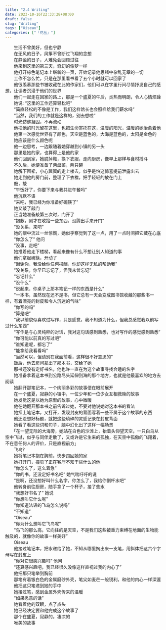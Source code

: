 ```yaml
---  
title: "2.4 Writing"  
date: 2023-10-16T22:33:28+08:00  
draft: false  
slug: "Writing"  
tags: ["Oiseau"]  
categories: ["「花丛」"]  
---  
```

　　生活不曾美好，但也宁静  
　　在无风的日子，风筝不曾断过飞翔的念想  
　　在静谧的日子，人难免会回顾过往  
　　他来到这里的第三天，奇幻的像梦一样  
　　他打开棕色笔记本上崭新的一页，开始记录他思绪中杂乱无章的一切  
　　工作不怎么忙，只是在那里看书看了五个小时就可以回家了  
　　他很羡慕那些书被收藏在此的作家们，他们可以在字里行间尽情抒发自己的感想，让读者沉浸于他们的世界  
　　他们一起走在回家的路上，那是一个盛夏的午后，炎热而明朗，令人心情烦躁  
　　她说: “这里的工作还算轻松吧”  
　　“简直轻松的不像是工作，我们这样馆长也会照样给我们薪水吗”  
　　“当然，我们的工作就是这样的，别去想啦”  
　　时光仿佛凝固，不再流动  
　　他把他的时光留在这里，也把生命寄托在这，温暖的阳光，温暖的她治愈着他  
　　他第一次感觉世界有了颜色，天空是蓝色的，大海是蓝色的，太阳是金色的  
　　她应该是什么颜色呢  
　　他一边思考，一边跟随着她穿越到小镇的另一头  
　　那里是她的家，也算得上是他的家  
　　他们回到家，她脱掉鞋，换下衣服，走向厨房，像早上那样与食材搏斗  
　　不久后，她便准备了两盘菜，两只碗  
　　她解下围裙，小心翼翼的走上楼去，似乎是怕这惊喜提前泄露出去  
　　她走到他的房门前，整理了下衣襟，把手轻轻的放在门上  
　　敲，敲  
　　“午饭好了，你要下来与我共进午餐吗”  
　　他沉默不语  
　　“来吧，我已经为你准备好碗筷了”  
　　她又敲了敲门  
　　正当她准备敲第三次时，门开了  
　　“抱歉，刚才在收拾一些东西，没腾出手来开门”  
　　“没关系，来吧”  
　　她的眼中流过一丝惊慌，她似乎察觉到了这一点，用了一点时间把它藏在心底  
　　“你怎么了” 他问  
　　“没事，走吧”  
　　她推着他走下楼梯，看起来像有什么不想让别人知道的事  
　　他们拿起碗筷，开动了  
　　“谢谢你，我没给你任何报酬，你却这样无私的帮助我”  
　　“没关系，你早已忘记了，但我未曾忘记”  
　　“忘记什么”  
　　“没什么”  
　　“说起来，你桌子上那本笔记一样的东西是什么”  
　　“一本书，虽然现在还不是书，但它总有一天会变成图书馆收藏的那些书一样，有着漂亮的封皮和令人沉迷的气味”  
　　“你写的吗”  
　　“算是吧”  
　　“我以前貌似喜欢过写作，只是感觉，我不知道为什么，但我总感觉我以前写过什么东西”  
　　“写作是与心灵纯粹的对话，我对这句话感到熟悉，也对写作的感觉感到熟悉”  
　　“你可能以前真的写过吧”  
　　“谁知道呢，都忘了”  
　　“能拿给我看看吗”  
　　“当然可以，但请别在我面前看，这样很不好意思的”  
　　饭后，他去房间拿出了那本书，交给了她  
　　那书还没有定好书名，他也许一直在为这个故事寻找合适的名字  
　　她准备拿着这本书到公路尽头延伸到海的那个地方，也就是他最喜欢的地方去阅读  
　　她翻开那笔记本，一个绚丽多彩的故事便在眼前展开  
　　在一个盛夏，寂静的小镇中，一位少年和一位少女互相救赎的故事  
　　她发觉这是以她为原型的故事，心中微暖  
　　他在她翻开那本书之前告诉过她，不要对他说她对这本书的看法  
　　她扣上笔记本，又打开，发现封皮的背面写着一些不属于这个故事的东西  
　　他还没想好标题，就把这些琐碎的灵感记录在封皮背面  
　　她看了看这些词和句子，脑中幻化出了这样一幅场景  
　　「在一望无际的大海旁，她站在白色的沙滩上，抬着头仰望天空，一只白鸟从空中飞过，似乎与同伴走散了，又或许是它生来的孤独，在天空中孤傲的飞翔着，不在意任何人的评价，只是直视前方」  
　　飞鸟?  
　　她将笔记本抱在胸前，快步跑回她的家  
　　她打开门，撞见了正在客厅不知干些什么的他  
　　“你怎么了，这么着急”  
　　“你的书，还没定好书名吧” 她气喘吁吁的说  
　　“是啊，还没想好叫什么名字，你怎么了，我给你倒杯水吧”  
　　他转身前往厨房，随手拿了一个杯子，接了些水  
　　“我想好书名了” 她说  
　　“你想叫它什么呢”  
　　“你知道法语的飞鸟怎么说吗”  
　　“不知道”  
　　“Oiseau”  
　　“你为什么想叫它飞鸟呢”  
　　“鸟飞的那么高，它向往的是天空，不是我们这些被重力束缚在地面的生物能触及的，就像你的故事一样美好”  
　　Oiseau  
　　他接过笔记本，把水递给了她，不知从哪里掏出来一支笔，用斜体把这六个字母写在封皮上  
　　“你对它很感兴趣吗” 他问  
　　“还算感兴趣吧，我已经很久没像这样直视过我的内心了”  
　　他把那只笔举到胸前  
　　那笔有着银白色的金属磨砂外壳，笔尖如麦芒一般锐利，和他的内心一样深邃  
　　他把这只笔递到她的手中  
　　她接过笔，感到金属外壳传来的温暖  
　　“如果愿意的话”  
　　她看着他的双眼，点了点头  
　　她已经决定要和他完成这个故事了  
　　那个在盛夏，寂静的，凄凉的  
　　唯美的故事  
　　
　　
　　
　　
　　
　　
